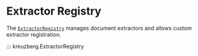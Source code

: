 # Extractor Registry

The [`ExtractorRegistry`](../api-reference/extractor-registry.md) manages document extractors and allows custom extractor registration.

::: kreuzberg.ExtractorRegistry
